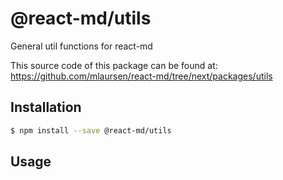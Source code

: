 
# @react-md/utils
General util functions for react-md

This source code of this package can be found at: https://github.com/mlaursen/react-md/tree/next/packages/utils

<!-- TOC_START -->
<!-- TOC_END -->

## Installation
```sh
$ npm install --save @react-md/utils
```

## Usage



